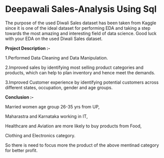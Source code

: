 # Deepawali Sales-Analysis Using Sql
The purpose of the used Diwali Sales dataset has been taken from Kaggle since it is one of the ideal dataset for performing EDA and taking a step towards the most amazing and interesting field of data science. Good luck with your EDA on the used Diwali Sales dataset.

**Project Description :-**

1.Performed Data Cleaning and Data Manipulation.

2.Improved sales by identifying most selling product categories and products, which can help to plan inventory and hence meet the demands.

3.Improved Customer experience by identifying potential customers across different states, occupation, gender and age groups.

**Conclusion :-**

Married women age group 26-35 yrs from UP,

Maharastra and Karnataka working in IT,

Healthcare and Aviation are more likely to buy products from Food,

Clothing and Electronics category.

So there is need to focus more the product of the above mentinad category for better profit.

